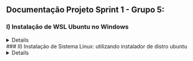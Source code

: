 ## Documentação Projeto Sprint 1 - Grupo 5:
### I) Instalação de WSL Ubuntu no Windows
<details>
O WSL é um Subsistema do Windows que disponibiliza
um ambiente Linux compatível com o sistema da Microsoft.
Existem duas versões, o WSL 1 e o WSL 2, onde a segunda aumenta o desempenho
do sistema de arquivos e é a versão padrão atual para instalar uma distribuição Linux
no Windows.
- Clique no botão do Windows, digite Powershell e execute o programa. Você deve ver
uma interface de linha de comando.
- Primeiro vamos ver as versões disponíveis. Digite wsl --list --online e aperte enter.
Vai aparecer uma lista das distribuições Linux na loja online.
- Queremos uma versão do Ubuntu superior ao 20.04, como requisitado na atividade..
Digite e execute wsl --install Ubuntu-22.04 ou a versão desejada.
</details>
### II) Instalação de Sistema Linux: utilizando instalador de distro ubuntu
<details>
1. Preparação
   
1.1. Cheque se o sistema é Legacy BIOS ou UEFI

1.2. Faça o download da imagem ISO do Ubuntu no site oficial
(https://ubuntu.com/download/desktop).

1.3. Crie um dispositivo de instalação bootável (USB ou DVD).

1.4. Faça backup dos seus dados importantes.

2. Inicialização
   
2.1. Insira o dispositivo de instalação no computador.

2.2. Reinicie o computador e entre na BIOS para configurar a ordem de boot.

2.3. Inicie o computador a partir do dispositivo de instalação.

3. Configuração com o Instalador
   
3.1. Selecione o idioma desejado.

3.2. Escolha "Instalar Ubuntu".

3.3. Selecione o layout do teclado - alguns teclados sem ç usam US já a maioria usa ABNT2

3.4. Escolha entre instalação normal ou mínima.

3.5. Decida sobre atualizações e softwares de terceiros.

4. Particionamento
4.1 Escolha entre:
- Instalar ao lado do sistema existente (dual boot).
- Apagar o disco e usar Ubuntu.
- Particionamento manual - opção mais avançada para maior controle do sistema.

5. Configuração Básica do Sistema
   
5.1. Defina seu fuso horário. - usualmente São Paulo (UTC -3)
   
5.2. Crie uma conta de usuário e senha


6. Instalação
   
6.1. O sistema copiará os arquivos e instalará o Ubuntu.

6.1. Reinicie o computador quando solicitado.

7. Pós-instalação
   
7.1. Faça login com sua conta.

7.2. Execute atualizações do sistema - usualmente com apt update && apt upgrade com os mirrors pré-selecionados.

7.3. Instale drivers adicionais, se necessário.
7.4. Personalize seu ambiente de trabalho.
</details>
